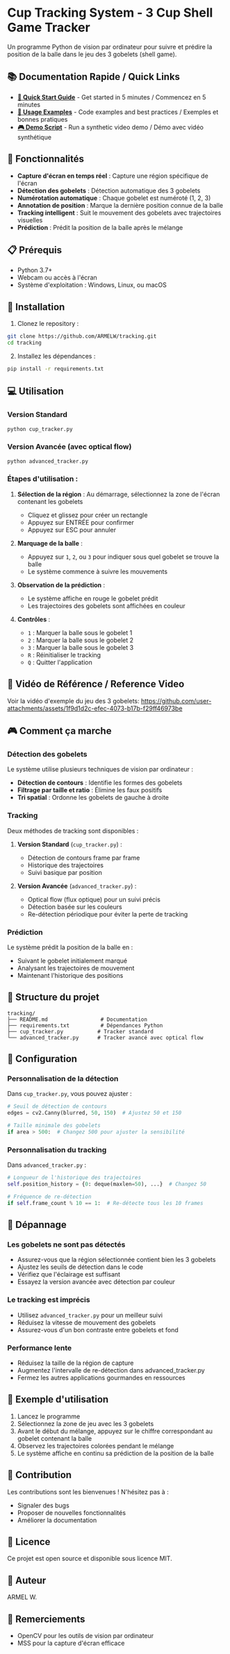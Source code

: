 # Cup Tracking System - 3 Cup Shell Game Tracker

Un programme Python de vision par ordinateur pour suivre et prédire la position de la balle dans le jeu des 3 gobelets (shell game).

## 📚 Documentation Rapide / Quick Links

- **[🚀 Quick Start Guide](QUICKSTART.md)** - Get started in 5 minutes / Commencez en 5 minutes
- **[📖 Usage Examples](USAGE_EXAMPLES.md)** - Code examples and best practices / Exemples et bonnes pratiques
- **[🎮 Demo Script](demo.py)** - Run a synthetic video demo / Démo avec vidéo synthétique

## 🎯 Fonctionnalités

- **Capture d'écran en temps réel** : Capture une région spécifique de l'écran
- **Détection des gobelets** : Détection automatique des 3 gobelets
- **Numérotation automatique** : Chaque gobelet est numéroté (1, 2, 3)
- **Annotation de position** : Marque la dernière position connue de la balle
- **Tracking intelligent** : Suit le mouvement des gobelets avec trajectoires visuelles
- **Prédiction** : Prédit la position de la balle après le mélange

## 📋 Prérequis

- Python 3.7+
- Webcam ou accès à l'écran
- Système d'exploitation : Windows, Linux, ou macOS

## 🚀 Installation

1. Clonez le repository :
```bash
git clone https://github.com/ARMELW/tracking.git
cd tracking
```

2. Installez les dépendances :
```bash
pip install -r requirements.txt
```

## 💻 Utilisation

### Version Standard

```bash
python cup_tracker.py
```

### Version Avancée (avec optical flow)

```bash
python advanced_tracker.py
```

### Étapes d'utilisation :

1. **Sélection de la région** : Au démarrage, sélectionnez la zone de l'écran contenant les gobelets
   - Cliquez et glissez pour créer un rectangle
   - Appuyez sur ENTRÉE pour confirmer
   - Appuyez sur ESC pour annuler

2. **Marquage de la balle** :
   - Appuyez sur `1`, `2`, ou `3` pour indiquer sous quel gobelet se trouve la balle
   - Le système commence à suivre les mouvements

3. **Observation de la prédiction** :
   - Le système affiche en rouge le gobelet prédit
   - Les trajectoires des gobelets sont affichées en couleur

4. **Contrôles** :
   - `1` : Marquer la balle sous le gobelet 1
   - `2` : Marquer la balle sous le gobelet 2
   - `3` : Marquer la balle sous le gobelet 3
   - `R` : Réinitialiser le tracking
   - `Q` : Quitter l'application

## 🎥 Vidéo de Référence / Reference Video

Voir la vidéo d'exemple du jeu des 3 gobelets:
https://github.com/user-attachments/assets/1f9d1d2c-efec-4073-b17b-f29ff46973be

## 🎮 Comment ça marche

### Détection des gobelets

Le système utilise plusieurs techniques de vision par ordinateur :
- **Détection de contours** : Identifie les formes des gobelets
- **Filtrage par taille et ratio** : Élimine les faux positifs
- **Tri spatial** : Ordonne les gobelets de gauche à droite

### Tracking

Deux méthodes de tracking sont disponibles :

1. **Version Standard** (`cup_tracker.py`) :
   - Détection de contours frame par frame
   - Historique des trajectoires
   - Suivi basique par position

2. **Version Avancée** (`advanced_tracker.py`) :
   - Optical flow (flux optique) pour un suivi précis
   - Détection basée sur les couleurs
   - Re-détection périodique pour éviter la perte de tracking

### Prédiction

Le système prédit la position de la balle en :
- Suivant le gobelet initialement marqué
- Analysant les trajectoires de mouvement
- Maintenant l'historique des positions

## 📁 Structure du projet

```
tracking/
├── README.md                 # Documentation
├── requirements.txt          # Dépendances Python
├── cup_tracker.py           # Tracker standard
└── advanced_tracker.py      # Tracker avancé avec optical flow
```

## 🔧 Configuration

### Personnalisation de la détection

Dans `cup_tracker.py`, vous pouvez ajuster :

```python
# Seuil de détection de contours
edges = cv2.Canny(blurred, 50, 150)  # Ajustez 50 et 150

# Taille minimale des gobelets
if area > 500:  # Changez 500 pour ajuster la sensibilité
```

### Personnalisation du tracking

Dans `advanced_tracker.py` :

```python
# Longueur de l'historique des trajectoires
self.position_history = {0: deque(maxlen=50), ...}  # Changez 50

# Fréquence de re-détection
if self.frame_count % 10 == 1:  # Re-détecte tous les 10 frames
```

## 🐛 Dépannage

### Les gobelets ne sont pas détectés

- Assurez-vous que la région sélectionnée contient bien les 3 gobelets
- Ajustez les seuils de détection dans le code
- Vérifiez que l'éclairage est suffisant
- Essayez la version avancée avec détection par couleur

### Le tracking est imprécis

- Utilisez `advanced_tracker.py` pour un meilleur suivi
- Réduisez la vitesse de mouvement des gobelets
- Assurez-vous d'un bon contraste entre gobelets et fond

### Performance lente

- Réduisez la taille de la région de capture
- Augmentez l'intervalle de re-détection dans advanced_tracker.py
- Fermez les autres applications gourmandes en ressources

## 🎥 Exemple d'utilisation

1. Lancez le programme
2. Sélectionnez la zone de jeu avec les 3 gobelets
3. Avant le début du mélange, appuyez sur le chiffre correspondant au gobelet contenant la balle
4. Observez les trajectoires colorées pendant le mélange
5. Le système affiche en continu sa prédiction de la position de la balle

## 🤝 Contribution

Les contributions sont les bienvenues ! N'hésitez pas à :
- Signaler des bugs
- Proposer de nouvelles fonctionnalités
- Améliorer la documentation

## 📝 Licence

Ce projet est open source et disponible sous licence MIT.

## 👤 Auteur

ARMEL W.

## 🙏 Remerciements

- OpenCV pour les outils de vision par ordinateur
- MSS pour la capture d'écran efficace
